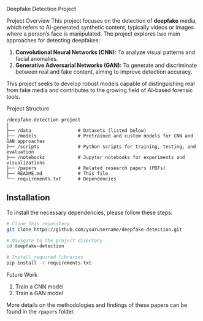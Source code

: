 
Deepfake Detection Project


Project Overview
This project focuses on the detection of **deepfake** media, which refers to AI-generated synthetic content, typically videos or images where a person’s face is manipulated. The project explores two main approaches for detecting deepfakes:

1. **Convolutional Neural Networks (CNN):** To analyze visual patterns and facial anomalies.
2. **Generative Adversarial Networks (GAN):** To generate and discriminate between real and fake content, aiming to improve detection accuracy.

This project seeks to develop robust models capable of distinguishing real from fake media and contributes to the growing field of AI-based forensic tools.

Project Structure

```
/deepfake-detection-project
│
├── /data                 # Datasets (listed below)
├── /models               # Pretrained and custom models for CNN and GAN approaches
├── /scripts              # Python scripts for training, testing, and evaluation
├── /notebooks            # Jupyter notebooks for experiments and visualizations
├── /papers               # Related research papers (PDFs)
├── README.md             # This file
└── requirements.txt      # Dependencies
```

## Installation

To install the necessary dependencies, please follow these steps:

```bash
# Clone this repository
git clone https://github.com/yourusername/deepfake-detection.git

# Navigate to the project directory
cd deepfake-detection

# Install required libraries
pip install -r requirements.txt
```
Future Work
1. Train a CNN model
2. Train a GAN model

More details on the methodologies and findings of these papers can be found in the `/papers` folder.
